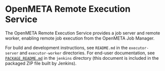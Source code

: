 OpenMETA Remote Execution Service
=================================

The OpenMETA Remote Execution Service provides a job server and remote worker,
enabling remote job execution from the OpenMETA Job Manager.

For build and development instructions, see `README.md` in the `executor-server`
and `executor-worker` directories.  For end-user documentation, see
[`PACKAGE_README.md`](jenkins/PACKAGE_README.md) in the `jenkins` directory
(this document is included in the packaged ZIP file built by Jenkins).
